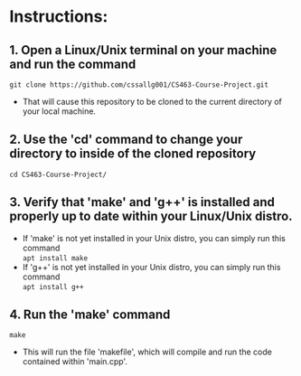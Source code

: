 # Instructions:
 
## 1. Open a Linux/Unix terminal on your machine and run the command  
`git clone https://github.com/cssallg001/CS463-Course-Project.git`
- That will cause this repository to be cloned to the current directory of your local machine. 

## 2. Use the 'cd' command to change your directory to inside of the cloned repository
`cd CS463-Course-Project/`

## 3. Verify that 'make' and 'g++' is installed and properly up to date within your Linux/Unix distro. 
- If 'make' is not yet installed in your Unix distro, you can simply run this command   
`apt install make`
- If 'g++' is not yet installed in your Unix distro, you can simply run this command  
`apt install g++`

## 4. Run the 'make' command
`make`
- This will run the file 'makefile', which will compile and run the code contained within 'main.cpp'.
